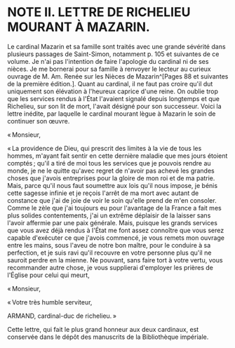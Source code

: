 # NOTE II. LETTRE DE RICHELIEU MOURANT À MAZARIN.

Le cardinal Mazarin et sa famille sont traités avec une grande sévérité dans
plusieurs passages de Saint-Simon, notamment p. 105 et suivantes de ce volume.
Je n'ai pas l'intention de faire l'apologie du cardinal ni de ses nièces. Je
me bornerai pour sa famille à renvoyer le lecteur au curieux ouvrage de M. Am.
Renée sur les Nièces de Mazarin^[Pages 88 et suivantes de la première
édition.]. Quant au cardinal, il ne faut pas croire qu'il dut uniquement son
élévation à l'heureux caprice d'une reine. On oublie trop que les services
rendus à l'État l'avaient signalé depuis longtemps et que Richelieu, sur son
lit de mort, l'avait désigné pour son successeur. Voici la lettre inédite, par
laquelle le cardinal mourant lègue à Mazarin le soin de continuer son œuvre.

« Monsieur,

« La providence de Dieu, qui prescrit des limites à la vie de tous les hommes,
m'ayant fait sentir en cette dernière maladie que mes jours étoient comptés ;
qu'il a tiré de moi tous les services que je pouvois rendre au monde, je ne le
quitte qu'avec regret de n'avoir pas achevé les grandes choses que j'avois
entreprises pour la gloire de mon roi et de ma patrie. Mais, parce qu'il nous
faut soumettre aux lois qu'il nous impose, je bénis cette sagesse infinie et
je reçois l'arrêt de ma mort avec autant de constance que j'ai de joie de voir
le soin qu'elle prend de m'en consoler. Comme le zèle que j'ai toujours eu
pour l'avantage de la France a fait mes plus solides contentements, j'ai un
extrême déplaisir de la laisser sans l'avoir affermie par une paix générale.
Mais, puisque les grands services que vous avez déjà rendus à l'État me font
assez connoître que vous serez capable d'exécuter ce que j'avois commencé, je
vous remets mon ouvrage entre les mains, sous l'aveu de notre bon maître, pour
le conduire à sa perfection, et je suis ravi qu'il recouvre en votre personne
plus qu'il ne sauroit perdre en la mienne. Ne pouvant, sans faire tort à votre
vertu, vous recommander autre chose, je vous supplierai d'employer les prières
de l'Église pour celui qui meurt,

« Monsieur,

« Votre très humble serviteur,

ARMAND, cardinal-duc de richelieu. »

Cette lettre, qui fait le plus grand honneur aux deux cardinaux, est conservée
dans le dépôt des manuscrits de la Bibliothèque impériale.
